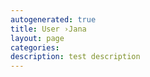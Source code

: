 ```yaml
---
autogenerated: true
title: User ›Jana
layout: page
categories: 
description: test description
---
```



